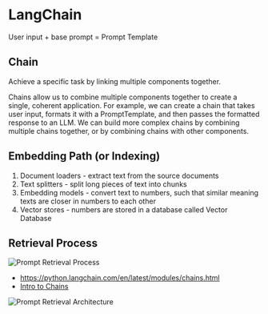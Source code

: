 # LangChain

User input + base prompt = Prompt Template

## Chain 
Achieve a specific task by linking multiple components together.

Chains allow us to combine multiple components together to create a single, coherent application. For example, we can create a chain that takes user input, formats it with a PromptTemplate, and then passes the formatted response to an LLM. We can build more complex chains by combining multiple chains together, or by combining chains with other components.

## Embedding Path (or Indexing)

1. Document loaders - extract text from the source documents
2. Text splitters - split long pieces of text into chunks
3. Embedding models - convert text to numbers, such that similar meaning texts are closer in numbers to each other
4. Vector stores - numbers are stored in a database called Vector Database

## Retrieval Process
![Prompt Retrieval Process](https://images.ctfassets.net/4x83attbnrpr/6VN3Lg1G5OG8PsuizjuVC/55860ef77de4b78da208fdbde7ff31e7/Screenshot_2023-06-14_at_7.14.35_PM.png)

* https://python.langchain.com/en/latest/modules/chains.html
* [Intro to Chains](https://www.youtube.com/watch?v=Y_O-x-itHaU)

![Prompt Retrieval Architecture](https://images.ctfassets.net/4x83attbnrpr/388F8zv7SE7tdCvuiKH69p/cfeba0760652d2d11284c1814d47e282/Architecture_Diagram.png)

